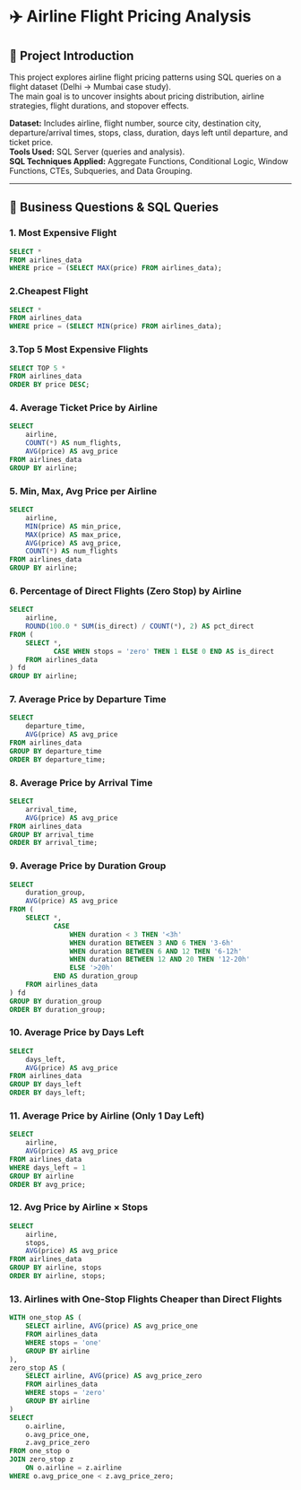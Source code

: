 
# ✈️ Airline Flight Pricing Analysis

## 📝 Project Introduction  

This project explores airline flight pricing patterns using SQL queries on a flight dataset (Delhi → Mumbai case study).  
The main goal is to uncover insights about pricing distribution, airline strategies, flight durations, and stopover effects.  

**Dataset:** Includes airline, flight number, source city, destination city, departure/arrival times, stops, class, duration, days left until departure, and ticket price.  
**Tools Used:** SQL Server (queries and analysis).  
**SQL Techniques Applied:** Aggregate Functions, Conditional Logic, Window Functions, CTEs, Subqueries, and Data Grouping.  

---

## 📂 Business Questions & SQL Queries  

### 1. Most Expensive Flight  
```sql
SELECT *
FROM airlines_data
WHERE price = (SELECT MAX(price) FROM airlines_data);
```
### 2.Cheapest Flight
```sql
SELECT *
FROM airlines_data
WHERE price = (SELECT MIN(price) FROM airlines_data);
```
### 3.Top 5 Most Expensive Flights
```sql
SELECT TOP 5 *
FROM airlines_data
ORDER BY price DESC;
```
### 4. Average Ticket Price by Airline
```sql
SELECT 
    airline,
    COUNT(*) AS num_flights,
    AVG(price) AS avg_price
FROM airlines_data
GROUP BY airline;
```
### 5. Min, Max, Avg Price per Airline
```sql
SELECT 
    airline,
    MIN(price) AS min_price,
    MAX(price) AS max_price,
    AVG(price) AS avg_price,
    COUNT(*) AS num_flights
FROM airlines_data
GROUP BY airline;
```
### 6. Percentage of Direct Flights (Zero Stop) by Airline
```sql
SELECT
    airline,
    ROUND(100.0 * SUM(is_direct) / COUNT(*), 2) AS pct_direct
FROM (
    SELECT *,
           CASE WHEN stops = 'zero' THEN 1 ELSE 0 END AS is_direct
    FROM airlines_data
) fd
GROUP BY airline;
```
### 7. Average Price by Departure Time
```sql
SELECT
    departure_time,
    AVG(price) AS avg_price
FROM airlines_data
GROUP BY departure_time
ORDER BY departure_time;
```
### 8. Average Price by Arrival Time
```sql
SELECT
    arrival_time,
    AVG(price) AS avg_price
FROM airlines_data
GROUP BY arrival_time
ORDER BY arrival_time;
```
### 9. Average Price by Duration Group
```sql
SELECT
    duration_group,
    AVG(price) AS avg_price
FROM (
    SELECT *,
           CASE
               WHEN duration < 3 THEN '<3h'
               WHEN duration BETWEEN 3 AND 6 THEN '3-6h'
               WHEN duration BETWEEN 6 AND 12 THEN '6-12h'
               WHEN duration BETWEEN 12 AND 20 THEN '12-20h'
               ELSE '>20h'
           END AS duration_group
    FROM airlines_data
) fd
GROUP BY duration_group
ORDER BY duration_group;
```
### 10. Average Price by Days Left
```sql
SELECT
    days_left,
    AVG(price) AS avg_price
FROM airlines_data
GROUP BY days_left
ORDER BY days_left;
```
### 11. Average Price by Airline (Only 1 Day Left)
```sql
SELECT 
    airline,
    AVG(price) AS avg_price
FROM airlines_data
WHERE days_left = 1
GROUP BY airline
ORDER BY avg_price;
```
### 12. Avg Price by Airline × Stops
```sql
SELECT 
    airline,
    stops,
    AVG(price) AS avg_price
FROM airlines_data
GROUP BY airline, stops
ORDER BY airline, stops;
```
### 13. Airlines with One-Stop Flights Cheaper than Direct Flights
```sql
WITH one_stop AS (
    SELECT airline, AVG(price) AS avg_price_one
    FROM airlines_data
    WHERE stops = 'one'
    GROUP BY airline
),
zero_stop AS (
    SELECT airline, AVG(price) AS avg_price_zero
    FROM airlines_data
    WHERE stops = 'zero'
    GROUP BY airline
)
SELECT
    o.airline,
    o.avg_price_one,
    z.avg_price_zero
FROM one_stop o
JOIN zero_stop z
    ON o.airline = z.airline
WHERE o.avg_price_one < z.avg_price_zero;
```

